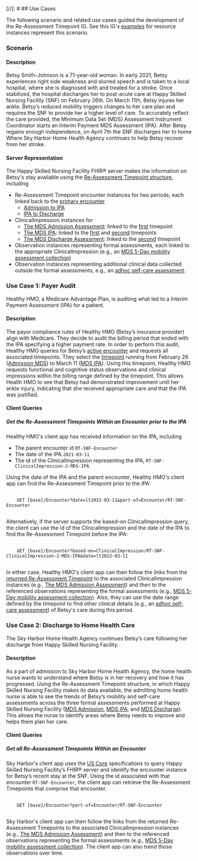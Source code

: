 [//]: #  ## Use Cases

The following scenario and related use cases guided the development of the Re-Assessment Timepoint IG. See this IG's [examples](artifacts.html#7) for resource instances represent this scenario.

### Scenario

#### Description

Betsy Smith-Johnson is a 71-year-old woman. In early 2021, Betsy experiences right side weakness and slurred speech and is taken to a local hospital, where she is diagnosed with and treated for a stroke. Once stabilized,  the hospital discharges her to post-acute care at Happy Skilled Nursing Facility (SNF) on February 26th. On March 11th, Betsy injures her ankle. Betsy’s reduced mobility triggers changes to her care plan and requires the SNF to provide her a higher level of care. To accurately reflect the care provided, the Minimum Data Set (MDS) Assessment Instrument Coordinator starts an Interim Payment MDS Assessment (IPA). After Betsy regains enough independence, on April 7th the SNF discharges her to home Where Sky Harbor Home Health Agency continues to help Betsy recover from her stroke.


#### Server Representation

The Happy Skilled Nursing Facility FHIR® server makes the information on Betsy's stay available using the [Re-Assessment Timepoint structure](StructureDefinition-reassessment-timepoints-encounter.html), including
- Re-Assessment Timepoint encounter instances for two periods, each linked back to the [primary encounter](Encounter-RT-SNF-Encounter.html)
  - [Admission to IPA](Encounter-RT-SNF-Encounter-Re-Assessment-Timepoint-1.html)
  - [IPA to Discharge](Encounter-RT-SNF-Encounter-Re-Assessment-Timepoint-2.html)
- ClinicalImpression instances for
  - [The MDS Admission Assessment](ClinicalImpression-RT-SNF-ClinicalImpression-1-MDS-5-day.html): linked to the [first](Encounter-RT-SNF-Encounter-Re-Assessment-Timepoint-1.html) timepoint
  - [The MDS IPA](ClinicalImpression-RT-SNF-ClinicalImpression-2-MDS-IPA.html): linked to the [first](Encounter-RT-SNF-Encounter-Re-Assessment-Timepoint-1.html) and [second](Encounter-RT-SNF-Encounter-Re-Assessment-Timepoint-2.html) timepoints
  - [The MDS Discharge Assessment](ClinicalImpression-RT-SNF-ClinicalImpression-3-MDS-Discharge.html): linked to the [second](Encounter-RT-SNF-Encounter-Re-Assessment-Timepoint-2.html) timepoint
- Observation instances representing formal assessments, each linked to the appropriate ClinicalImpression (e.g., an [MDS 5-Day mobility assessment collection](Observation-RT-SNF-MOB-AP-MDS-5-Day-NC-1A.html))
- Observation instances representing additional clinical data collected outside the formal assessments, e.g., an [adhoc self-care assessment](Observation-RT-SNF-SC-Adhoc-1D.html).

### Use Case 1: Payer Audit

Healthy HMO, a Medicare Advantage Plan, is auditing what led to a Interim Payment Assessment (IPA) for a patient.

#### Description

The payor compliance rules of Healthy HMO (Betsy’s insurance provider) align with Medicare. They decide to audit the billing period that ended with the IPA specifying a higher payment rate. In order to perform this audit, Healthy HMO queries for Betsy’s [active encounter](Encounter-RT-SNF-Encounter.html) and requests all associated timepoints. They select the [timepoint](Encounter-RT-SNF-Encounter-Re-Assessment-Timepoint-1.html) running from February 26 ([Admission MDS](ClinicalImpression-RT-SNF-ClinicalImpression-1-MDS-5-day.html)) to March 11 ([MDS IPA](ClinicalImpression-RT-SNF-ClinicalImpression-2-MDS-IPA.html)). Using this timepoint, Healthy HMO requests functional and cognitive status observations and clinical impressions within the billing range defined by the timepoint. This allows Health HMO to see that Betsy had demonstrated improvement until her ankle injury, indicating that she received appropriate care and that the IPA was justified.

#### Client Queries

##### Get the Re-Assessment Timepoints Within an Encounter prior to the IPA

Healthy HMO's client app has received information on the IPA, including
- The parent encounter id `RT-SNF-Encounter`
- The date of the IPA `2021-03-11`
- The id of the ClinicalImpression representing the IPA, `RT-SNF-ClinicalImpression-2-MDS-IPA`

Using the date of the IPA and the parent encounter, Healthy HMO's client app can find the Re-Assessment Timepoint prior to the IPA:
<pre>
  <code>
    GET [base]/Encounter?date=lt2022-03-11&part-of=Encounter/RT-SNF-Encounter
  </code>
</pre>

Alternatively, if the server supports the based-on ClinicalImpression query, the client can use the id of the ClinicalImpression and the date of the IPA to find the Re-Assessment Timepoint before the IPA:
<pre>
  <code>
    GET [base]/Encounter?based-on=ClinicalImpression/RT-SNF-ClinicalImpression-2-MDS-IPA&date=lt2022-03-11
  </code>
</pre>

In either case, Healthy HMO's client app can then follow the links from the [returned Re-Assessment Timepoint](Encounter-RT-SNF-Encounter-Re-Assessment-Timepoint-1.html) to the associated ClinicalImpression instances (e.g., [The MDS Admission Assessment](ClinicalImpression-RT-SNF-ClinicalImpression-1-MDS-5-day.html)) and then to the referenced observations representing the formal assessments (e.g., [MDS 5-Day mobility assessment collection](Observation-RT-SNF-MOB-AP-MDS-5-Day-NC-1A.html)). Also, they can use the date range defined by the timepoint to find other clinical details (e.g., an [adhoc self-care assessment](Observation-RT-SNF-SC-Adhoc-1D.html)) of Betsy's care during this period.

### Use Case 2: Discharge to Home Health Care

The Sky Harbor Home Health Agency continues Betsy’s care following her discharge from Happy Skilled Nursing Facility.

#### Description

As a part of admission to Sky Harbor Home Health Agency, the home health nurse wants to understand where Betsy is in her recovery and how it has progressed. Using the Re-Assessment Timepoint structure, in which Happy Skilled Nursing Facility makes its data available, the admitting home health nurse is able to see the trends of Betsy’s mobility and self-care assessments across the three formal assessments performed at Happy Skilled Nursing Facility ([MDS Admission](ClinicalImpression-RT-SNF-ClinicalImpression-1-MDS-5-day.html), [MDS IPA](ClinicalImpression-RT-SNF-ClinicalImpression-2-MDS-IPA.html), and [MDS Discharge](ClinicalImpression-RT-SNF-ClinicalImpression-3-MDS-Discharge.html)). This allows the nurse to identify areas where Betsy needs to improve and helps them plan her care.

#### Client Queries

##### Get all Re-Assessment Timepoints Within an Encounter

Sky Harbor's client app uses the [US Core](https://hl7.org/FHIR®/us/core/) specifications to query Happy Skilled Nursing Facility’s FHIR® server and identify the encounter instance for Betsy’s recent stay at the SNF. Using the id associated with that encounter `RT-SNF-Encounter`, the client app can retrieve the Re-Assessment Timepoints that comprise that encounter.

<pre>
  <code>
    GET [base]/Encounter?part-of=Encounter/RT-SNF-Encounter
  </code>
</pre>

Sky Harbor's client app can then follow the links from the returned Re-Assessment Timepoints to the associated ClinicalImpression instances (e.g., [The MDS Admission Assessment](ClinicalImpression-RT-SNF-ClinicalImpression-1-MDS-5-day.html)) and then to the referenced observations representing the formal assessments (e.g., [MDS 5-Day mobility assessment collection](Observation-RT-SNF-MOB-AP-MDS-5-Day-NC-1A.html)). The client app can also trend those observations over time.